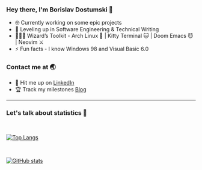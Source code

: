 ### Hey there, I'm Borislav Dostumski 👾
- 🤓 Currently working on some epic projects
- 🚀 Leveling up in Software Engineering & Technical Writing
- 🧙🏻‍♂️ Wizard’s Toolkit - Arch Linux 🐧 | Kitty Terminal 🐱 | Doom Emacs 😈 | Neovim ⚔️
- ⚡ Fun facts - I know Windows 98 and Visual Basic 6.0

### Contact me at 🌏
- 💬 Hit me up on [LinkedIn](https://www.linkedin.com/in/borislav-dostumski/)
- 🏆 Track my milestones [Blog](https://bdostumski.github.io/)

<hr/>

### Let's talk about statistics 👀

<br/>

[![Top Langs](https://github-readme-stats.vercel.app/api/top-langs/?username=bdostumski&hide_progress=true&layout=compact&theme=ayu-mirage&border_color=aaaaaa&border_radius=15&hide=html,css&exclude_repo=bdostumski.github.io)](https://github.com/anuraghazra/github-readme-stats)

<br/>

[![GitHub stats](https://github-readme-stats.vercel.app/api?username=bdostumski&show_icons=true&theme=ayu-mirage&border_color=aaaaaa&border_radius=15&custom_title=GitHub%20Stats)](https://github.com/anuraghazra/github-readme-stats)

